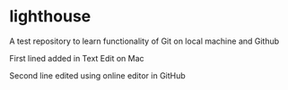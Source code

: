# lighthouse
A test repository to learn functionality of Git on local machine and Github

First lined added in Text Edit on Mac

Second line edited using online editor in GitHub
